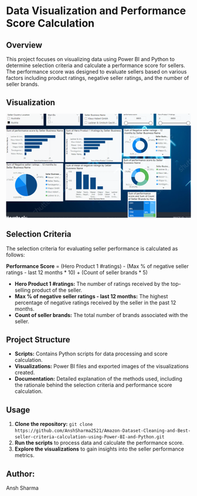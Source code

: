# Data Visualization and Performance Score Calculation

## Overview

This project focuses on visualizing data using Power BI and Python to determine selection criteria and calculate a performance score for sellers. The performance score was designed to evaluate sellers based on various factors including product ratings, negative seller ratings, and the number of seller brands.
## Visualization
![Performance Score Visualization](Img.png)
## Selection Criteria

The selection criteria for evaluating seller performance is calculated as follows:

**Performance Score** = (Hero Product 1 #ratings) - (Max % of negative seller ratings - last 12 months * 10) + (Count of seller brands * 5)

- **Hero Product 1 #ratings:** The number of ratings received by the top-selling product of the seller.
- **Max % of negative seller ratings - last 12 months:** The highest percentage of negative ratings received by the seller in the past 12 months.
- **Count of seller brands:** The total number of brands associated with the seller.

## Project Structure

- **Scripts:** Contains Python scripts for data processing and score calculation.
- **Visualizations:** Power BI files and exported images of the visualizations created.
- **Documentation:** Detailed explanation of the methods used, including the rationale behind the selection criteria and performance score calculation.

## Usage

1. **Clone the repository:** `git clone https://github.com/AnshSharma2521/Amazon-Dataset-Cleaning-and-Best-seller-criteria-calculation-using-Power-BI-and-Python.git`
2. **Run the scripts** to process data and calculate the performance score.
3. **Explore the visualizations** to gain insights into the seller performance metrics.

## Author:
Ansh Sharma


